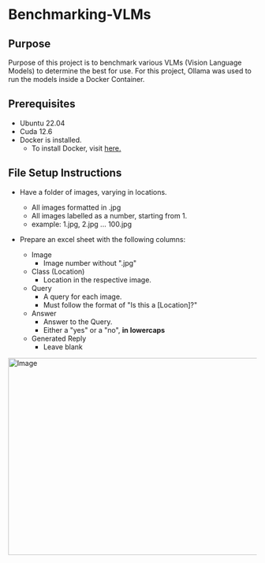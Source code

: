 # Benchmarking-VLMs

## Purpose
Purpose of this project is to benchmark various VLMs (Vision Language Models) to determine the best for use.
For this project, Ollama was used to run the models inside a Docker Container.

## Prerequisites
 - Ubuntu 22.04
 - Cuda 12.6
 - Docker is installed.
   - To install Docker, visit [here.](https://docs.docker.com/engine/install/ubuntu/)

## File Setup Instructions
- Have a folder of images, varying in locations.
  -  All images formatted in .jpg
  -  All images labelled as a number, starting from 1.
  -  example: 1.jpg, 2.jpg ... 100.jpg
    
- Prepare an excel sheet with the following columns:
  - Image
    - Image number without ".jpg"
  - Class (Location)
    - Location in the respective image.
  - Query
    - A query for each image.
    - Must follow the format of "Is this a [Location]?"  
  - Answer
    - Answer to the Query.
    - Either a "yes" or a "no", **in lowercaps**
  - Generated Reply
    - Leave blank

<img width="1000" height="400" alt="Image" src="https://github.com/user-attachments/assets/4f7cc17d-305c-44e0-bfc6-2dfb0aec00f5" />



